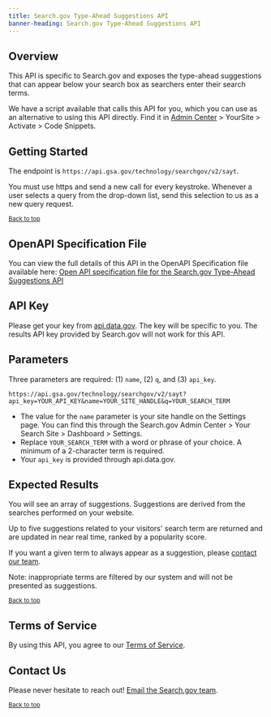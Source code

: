 ```yaml
---
title: Search.gov Type-Ahead Suggestions API
banner-heading: Search.gov Type-Ahead Suggestions API
---
```


## Overview

This API is specific to Search.gov and exposes the type-ahead suggestions that can appear below your search box as searchers enter their search terms.

We have a script available that calls this API for you, which you can use as an alternative to using this API directly. Find it in [Admin Center](https://search.usa.gov/login) > YourSite > Activate > Code Snippets.

## Getting Started

The endpoint is `https://api.gsa.gov/technology/searchgov/v2/sayt`.

You must use https and send a new call for every keystroke. Whenever a user selects a query from the drop-down list, send this selection to us as a new query request.

<p><small><a href="#">Back to top</a></small></p>

## OpenAPI Specification File

You can view the full details of this API in the OpenAPI Specification file available here:
<a href="v1/openapi.yml">Open API specification file for the Search.gov Type-Ahead Suggestions API</a>

## API Key

Please get your key from [api.data.gov](https://api.data.gov/signup/). The key will be specific to you. The results API key provided by Search.gov will not work for this API.
 
## Parameters
  
Three parameters are required: (1) `name`, (2) `q`, and (3) `api_key`.
  
`https://api.gsa.gov/technology/searchgov/v2/sayt?api_key=YOUR_API_KEY&name=YOUR_SITE_HANDLE&q=YOUR_SEARCH_TERM`

  * The value for the `name` parameter is your site handle on the Settings page. You can find this through the Search.gov Admin Center > Your Search Site > Dashboard > Settings.
  *	Replace `YOUR_SEARCH_TERM` with a word or phrase of your choice. A minimum of a 2-character term is required.
  * Your `api_key` is provided through api.data.gov.

## Expected Results

You will see an array of suggestions. Suggestions are derived from the searches performed on your website.

Up to five suggestions related to your visitors' search term are returned and are updated in near real time, ranked by a popularity score.

If you want a given term to always appear as a suggestion, please [contact our team](mailto:search@support.digitalgov.gov).

Note: inappropriate terms are filtered by our system and will not be presented as suggestions.

<p><small><a href="#">Back to top</a></small></p>

## Terms of Service

By using this API, you agree to our [Terms of Service](https://search.gov/tos).

## Contact Us

Please never hesitate to reach out! [Email the Search.gov team](mailto:search@support.digitalgov.gov). 

<p><small><a href="#">Back to top</a></small></p>